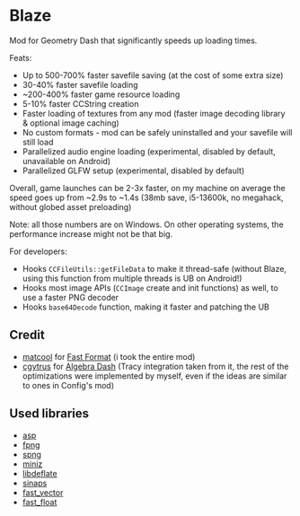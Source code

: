 # Blaze

Mod for Geometry Dash that significantly speeds up loading times.

Feats:

* Up to 500-700% faster savefile saving (at the cost of some extra size)
* 30-40% faster savefile loading
* ~200-400% faster game resource loading
* 5-10% faster CCString creation
* Faster loading of textures from any mod (faster image decoding library & optional image caching)
* No custom formats - mod can be safely uninstalled and your savefile will still load
* Parallelized audio engine loading (experimental, disabled by default, unavailable on Android)
* Parallelized GLFW setup (experimental, disabled by default)

Overall, game launches can be 2-3x faster, on my machine on average the speed goes up from ~2.9s to ~1.4s (38mb save, i5-13600k, no megahack, without globed asset preloading)

Note: all those numbers are on Windows. On other operating systems, the performance increase might not be that big.

For developers:

* Hooks `CCFileUtils::getFileData` to make it thread-safe (without Blaze, using this function from multiple threads is UB on Android!)
* Hooks most image APIs (`CCImage` create and init functions) as well, to use a faster PNG decoder
* Hooks `base64Decode` function, making it faster and patching the UB

## Credit

* [matcool](https://github.com/matcool) for [Fast Format](https://github.com/matcool/geode-mods/blob/main/fast-format/main.cpp) (i took the entire mod)
* [cgytrus](https://github.com/cgytrus) for [Algebra Dash](https://github.com/cgytrus/AlgebraDash) (Tracy integration taken from it, the rest of the optimizations were implemented by myself, even if the ideas are similar to ones in Config's mod)

## Used libraries

* [asp](https://github.com/dankmeme01/asp2)
* [fpng](https://github.com/richgel999/fpng)
* [spng](https://github.com/randy408/libspng)
* [miniz](https://github.com/richgel999/miniz)
* [libdeflate](https://github.com/ebiggers/libdeflate)
* [sinaps](https://github.com/Prevter/sinaps/)
* [fast_vector](https://github.com/sigerror/fast-vector)
* [fast_float](https://github.com/fastfloat/fast_float)